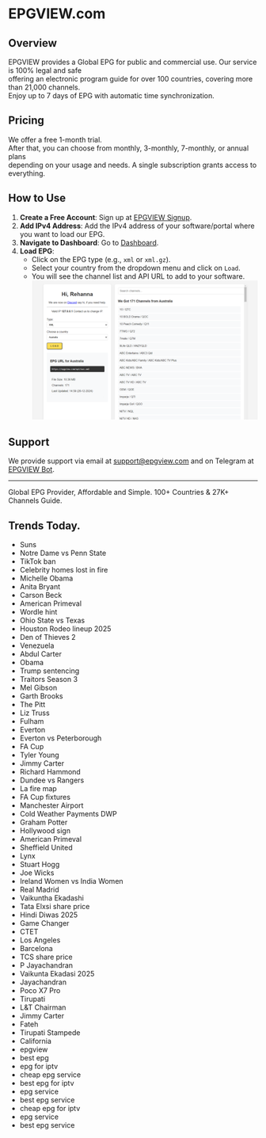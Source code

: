 # EPGVIEW.com



## Overview
EPGVIEW provides a Global EPG for public and commercial use. Our service is 100% legal and safe\
offering an electronic program guide for over 100 countries, covering more than 21,000 channels.\
Enjoy up to 7 days of EPG with automatic time synchronization.

## Pricing
We offer a free 1-month trial. \
After that, you can choose from monthly, 3-monthly, 7-monthly, or annual plans \
depending on your usage and needs. A single subscription grants access to everything.

## How to Use
1. **Create a Free Account**: Sign up at [EPGVIEW Signup](https://epgview.com/signup.php).
2. **Add IPv4 Address**: Add the IPv4 address of your software/portal where you want to load our EPG.
3. **Navigate to Dashboard**: Go to [Dashboard](https://epgview.com/dashboard.php).
4. **Load EPG**:
   - Click on the EPG type (e.g., `xml` or `xml.gz`).
   - Select your country from the dropdown menu and click on `Load`.
   - You will see the channel list and API URL to add to your software.
![EPGVIEW](img/dashboard.png)
## Support
We provide support via email at [support@epgview.com](mailto:support@epgview.com) and on Telegram at [EPGVIEW Bot](https://t.me/epgview_bot).

---

Global EPG Provider, Affordable and Simple. 100+ Countries & 27K+ Channels Guide.

## Trends Today.

- Suns
- Notre Dame vs Penn State
- TikTok ban
- Celebrity homes lost in fire
- Michelle Obama
- Anita Bryant
- Carson Beck
- American Primeval
- Wordle hint
- Ohio State vs Texas
- Houston Rodeo lineup 2025
- Den of Thieves 2
- Venezuela
- Abdul Carter
- Obama
- Trump sentencing
- Traitors Season 3
- Mel Gibson
- Garth Brooks
- The Pitt
- Liz Truss
- Fulham
- Everton
- Everton vs Peterborough
- FA Cup
- Tyler Young
- Jimmy Carter
- Richard Hammond
- Dundee vs Rangers
- La fire map
- FA Cup fixtures
- Manchester Airport
- Cold Weather Payments DWP
- Graham Potter
- Hollywood sign
- American Primeval
- Sheffield United
- Lynx
- Stuart Hogg
- Joe Wicks
- Ireland Women vs India Women
- Real Madrid
- Vaikuntha Ekadashi
- Tata Elxsi share price
- Hindi Diwas 2025
- Game Changer
- CTET
- Los Angeles
- Barcelona
- TCS share price
- P Jayachandran
- Vaikunta Ekadasi 2025
- Jayachandran
- Poco X7 Pro
- Tirupati
- L&T Chairman
- Jimmy Carter
- Fateh
- Tirupati Stampede
- California
- epgview
- best epg
- epg for iptv
- cheap epg service
- best epg for iptv
- epg service
- best epg service
- cheap epg for iptv
- epg service
- best epg service
